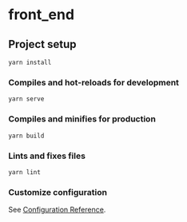 # front_end

## Project setup

``` yarn install ```

### Compiles and hot-reloads for development

``` yarn serve ```

### Compiles and minifies for production

``` yarn build ```

### Lints and fixes files

``` yarn lint ```

### Customize configuration

See [Configuration Reference](https://cli.vuejs.org/config/).
